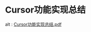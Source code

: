 # Cursor功能实现总结


<object data="https://images-1251716363.cos.ap-guangzhou.myqcloud.com/images/202207011702216.pdf" type="application/pdf" width="800" height="600">
  alt : <a href="https://images-1251716363.cos.ap-guangzhou.myqcloud.com/images/202207011702216.pdf">Cursor功能实现总结.pdf</a>
</object>

